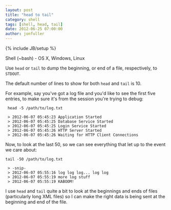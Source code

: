 ```yaml
---
layout: post
title: "head to tail"
category: shell
tags: [shell, head, tail]
date: 2012-06-25 07:00:00
author: jonfuller
---
```

{% include JB/setup %}

Shell (~bash) - OS X, Windows, Linux

Use `head` or `tail` to dump the beginning, or end of a file, respectively, to `STDOUT`.

The default number of lines to show for both `head` and `tail` is 10.

For example, say you've got a log file and you'd like to see the first five entries, to make sure it's from the session you're trying to debug:

     head -5 /path/to/log.txt

     > 2012-06-07 05:45:23 Application Started
     > 2012-06-07 05:45:25 Database Service Started
     > 2012-06-07 05:45:25 Login Service Started
     > 2012-06-07 05:45:26 HTTP Server Started
     > 2012-06-07 05:45:26 Waiting for HTTP Client Connections

Now, to look at the last 50, so we can see everything that let up to the event we care about:

    tail -50 /path/to/log.txt

     > -snip-
     > 2012-06-07 05:55:16 log log log... log log
     > 2012-06-07 05:55:19 more log stuff
     > 2012-06-07 05:55:19 KABOOM!
    
I use `head` and `tail` quite a bit to look at the beginnings and ends of files (particularly long XML files) so I can make the right data is being sent at the beginning and end of the file.
